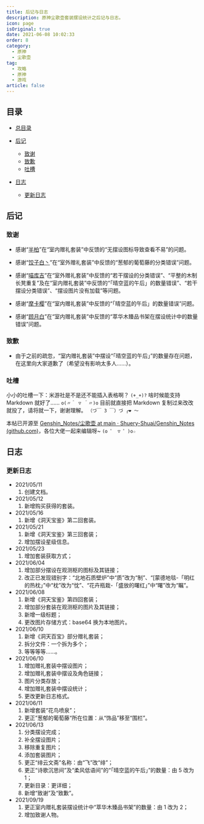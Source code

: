 ```yaml
---
title: 后记与日志
description: 原神尘歌壶套装摆设统计之后记与日志。
icon: page
isOriginal: true
date: 2021-06-08 10:02:33
order: 8
category:
  - 原神
  - 尘歌壶
tag:
  - 攻略
  - 原神
  - 游戏
article: false
---
```


## 目录 <!-- omit in toc -->

- [总目录](./前言与目录.md#目录)

- [后记](#后记)
  - [致谢](#致谢)
  - [致歉](#致歉)
  - [吐槽](#吐槽)
- [日志](#日志)
  - [更新日志](#更新日志)

## 后记

### 致谢

- 感谢“[半柏](https://bbs.mihoyo.com/ys/accountCenter/postList?id=186995007)”在“室内赠礼套装”中反馈的“无摆设图标导致查看不易”的问题。

- 感谢“[饺子白丶](https://bbs.mihoyo.com/ys/accountCenter/postList?id=185280949)”在“室外赠礼套装”中反馈的“葱郁的葡萄藤的分类错误”问题。

- 感谢“[喵库吉](https://bbs.mihoyo.com/ys/accountCenter/postList?id=259402503)”在“室外赠礼套装”中反馈的“若干摆设的分类错误”、“平整的木制长凳重复”及在“室内赠礼套装”中反馈的“「晴空蓝的午后」的数量错误”、“若干摆设分类错误”、“摆设图片没有加载”等问题。

- 感谢“[摩卡樱](https://bbs.mihoyo.com/ys/accountCenter/postList?id=73956489)”在“室内赠礼套装”中反馈的“「晴空蓝的午后」的数量错误”问题。

- 感谢“[顾月白](https://bbs.mihoyo.com/ys/accountCenter/postList?id=290063377)”在“室内赠礼套装”中反馈的“萃华木臻品书架在摆设统计中的数量错误”问题。

### 致歉

- 由于之前的疏忽，“室内赠礼套装”中摆设“「晴空蓝的午后」”的数量存在问题，在这里向大家道歉了（希望没有影响太多人……）。

### 吐槽

小小的吐槽一下：米游社是不是还不能插入表格啊？ `(+_+)?` 啥时候能支持 Markdown 就好了…… `o(〃＾ ▽ ＾〃)o` 目前就直接把 Markdown 复制过来改改就投了，请将就一下，谢谢理解。
`（づ￣ 3 ￣）づ ╭❤ ～`

本帖已开源至 [Genshin_Notes/尘歌壶 at main · Shuery-Shuai/Genshin_Notes (github.com)](https://github.com/Shuery-Shuai/Genshin_Notes/tree/main/%E5%B0%98%E6%AD%8C%E5%A3%B6)，各位大佬一起来编辑呀~
`(o ゜ ▽ ゜)o☆`

## 日志

### 更新日志

- 2021/05/11
  1. 创建文档。
- 2021/05/12
  1. 新增购买获得的套装。
- 2021/05/16
  1. 新增《洞天宝鉴》第二回套装。
- 2021/05/21
  1. 新增《洞天宝鉴》第三回套装；
  2. 增加摆设星级信息。
- 2021/05/23
  1. 增加套装获取方式；
- 2021/06/04
  1. 增加部分摆设在观测枢的图标及其链接；
  2. 改正已发现错别字：“北地石质壁炉”中“质”改为“制”、“[蒙德地毯-「明红的热枕」”中“枕”改为“忱”、“花卉瓶栽-「盛放的曙红」”中“曙”改为“瞩”。
- 2021/06/08
  1. 新增《洞天宝鉴》第四回套装；
  2. 增加部分套装在观测枢的图片及其链接；
  3. 新增一级标题；
  4. 更改图片存储方式：base64 换为本地图片。
- 2021/06/10
  1. 新增《洞天百宝》部分赠礼套装；
  2. 拆分文件：一个拆为多个；
  3. 等等等等……。
- 2021/06/10
  1. 增加赠礼套装中摆设图片；
  2. 增加赠礼套装中摆设及角色链接；
  3. 图片分类存放；
  4. 增加赠礼套装中摆设统计；
  5. 更改更新日志格式。
- 2021/06/11
  1. 新增套装“花鸟喷泉”；
  2. 更正”葱郁的葡萄藤“所在位置：从“饰品”移至“围栏”。
- 2021/06/13
  1. 分类摆设完成；
  2. 补全摆设图片；
  3. 移除重复图片；
  4. 添加套装图片；
  5. 更正“绯云文斋”名称：由“飞”改“绯”；
  6. 更正“诗歌沉思间”及“柔风低语间”的“「晴空蓝的午后」”的数量：由 5 改为 1；
  7. 更新目录：更详细；
  8. 新增“致谢”及“致歉”。
- 2021/09/19
  1. 更正室内赠礼套装摆设统计中“萃华木臻品书架”的数量：由 1 改为 2；
  2. 增加致谢人物。
